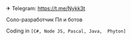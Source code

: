 ✈ Telegram: https://t.me/Nykk3t

Соло-разработчик Пл и ботов

Coding in ```[C#, Node JS, Pascal, Java,  Phyton]```
